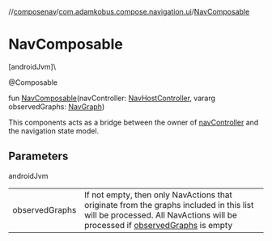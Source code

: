 //[composenav](../../index.md)/[com.adamkobus.compose.navigation.ui](index.md)/[NavComposable](-nav-composable.md)

# NavComposable

[androidJvm]\

@Composable

fun [NavComposable](-nav-composable.md)(navController: [NavHostController](https://developer.android.com/reference/kotlin/androidx/navigation/NavHostController.html), vararg observedGraphs: [NavGraph](../com.adamkobus.compose.navigation.data/-nav-graph/index.md))

This components acts as a bridge between the owner of [navController](-nav-composable.md) and the navigation state model.

## Parameters

androidJvm

| | |
|---|---|
| observedGraphs | If not empty, then only NavActions that originate from the graphs included in this list will be processed. All NavActions will be processed if [observedGraphs](-nav-composable.md) is empty |
